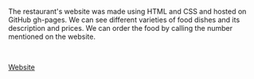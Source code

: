 
The restaurant's website was made using HTML and CSS and hosted on GitHub gh-pages. We can see different varieties of food dishes and its description and prices. We can order the food by calling the number mentioned on the website.

<br>

[Website](https://aditya423.github.io/ADITYA-S-RESTAURANT/)
